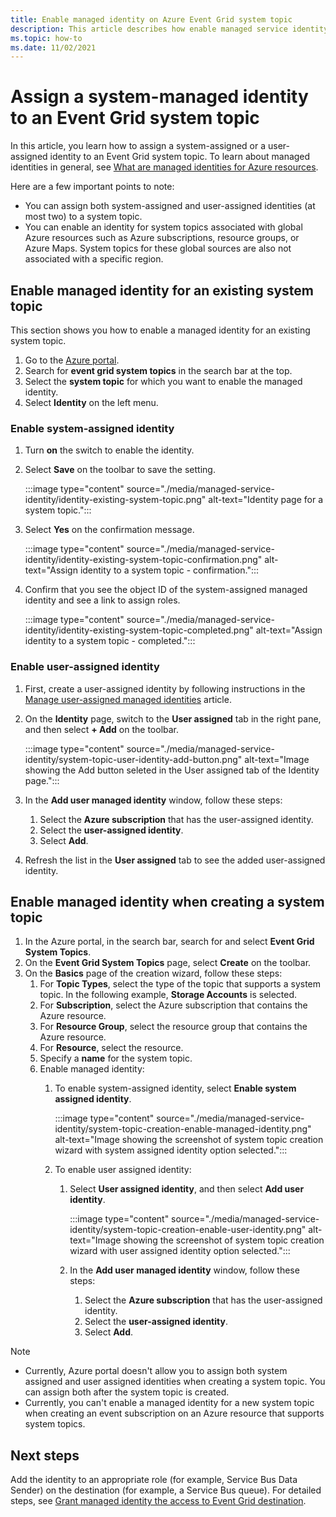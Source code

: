 ```yaml
---
title: Enable managed identity on Azure Event Grid system topic
description: This article describes how enable managed service identity for an Azure Event Grid system topic. 
ms.topic: how-to
ms.date: 11/02/2021
---
```


# Assign a system-managed identity to an Event Grid system topic
In this article, you learn how to assign a system-assigned or a user-assigned identity to an Event Grid system topic. To learn about managed identities in general, see [What are managed identities for Azure resources](../active-directory/managed-identities-azure-resources/overview.md).  

Here are a few important points to note:

- You can assign both system-assigned and user-assigned identities (at most two) to a system topic. 
- You can enable an identity for system topics associated with global Azure resources such as Azure subscriptions, resource groups, or Azure Maps. System topics for these global sources are also not associated with a specific region.

## Enable managed identity for an existing system topic
This section shows you how to enable a managed identity for an existing system topic. 

1. Go to the [Azure portal](https://portal.azure.com).
2. Search for **event grid system topics** in the search bar at the top.
3. Select the **system topic** for which you want to enable the managed identity. 
4. Select **Identity** on the left menu.  

### Enable system-assigned identity
1. Turn **on** the switch to enable the identity. 
1. Select **Save** on the toolbar to save the setting. 

    :::image type="content" source="./media/managed-service-identity/identity-existing-system-topic.png" alt-text="Identity page for a system topic."::: 
1. Select **Yes** on the confirmation message. 

    :::image type="content" source="./media/managed-service-identity/identity-existing-system-topic-confirmation.png" alt-text="Assign identity to a system topic - confirmation."::: 
1. Confirm that you see the object ID of the system-assigned managed identity and see a link to assign roles. 

    :::image type="content" source="./media/managed-service-identity/identity-existing-system-topic-completed.png" alt-text="Assign identity to a system topic - completed."::: 

### Enable user-assigned identity

1. First, create a user-assigned identity by following instructions in the [Manage user-assigned managed identities](../active-directory/managed-identities-azure-resources/how-manage-user-assigned-managed-identities.md) article. 
1. On the **Identity** page, switch to the **User assigned** tab in the right pane, and then select **+ Add** on the toolbar.

    :::image type="content" source="./media/managed-service-identity/system-topic-user-identity-add-button.png" alt-text="Image showing the Add button seleted in the User assigned tab of the Identity page.":::
1. In the **Add user managed identity** window, follow these steps:
    1. Select the **Azure subscription** that has the user-assigned identity. 
    1. Select the **user-assigned identity**. 
    1. Select **Add**. 
1. Refresh the list in the **User assigned** tab to see the added user-assigned identity.

## Enable managed identity when creating a system topic

1. In the Azure portal, in the search bar, search for and select **Event Grid System Topics**. 
1. On the **Event Grid System Topics** page, select **Create** on the toolbar. 
1. On the **Basics** page of the creation wizard, follow these steps: 
    1. For **Topic Types**, select the type of the topic that supports a system topic. In the following example, **Storage Accounts** is selected. 
    2. For **Subscription**, select the Azure subscription that contains the Azure resource. 
    1. For **Resource Group**, select the resource group that contains the Azure resource. 
    1. For **Resource**, select the resource. 
    1. Specify a **name** for the system topic.
    1. Enable managed identity:
        1. To enable system-assigned identity, select **Enable system assigned identity**. 
        
            :::image type="content" source="./media/managed-service-identity/system-topic-creation-enable-managed-identity.png" alt-text="Image showing the screenshot of system topic creation wizard with system assigned identity option selected.":::            
        1. To enable user assigned identity: 
            1. Select **User assigned identity**, and then select **Add user identity**. 
        
                :::image type="content" source="./media/managed-service-identity/system-topic-creation-enable-user-identity.png" alt-text="Image showing the screenshot of system topic creation wizard with user assigned identity option selected.":::            
            1. In the **Add user managed identity** window, follow these steps:
                1. Select the **Azure subscription** that has the user-assigned identity. 
                1. Select the **user-assigned identity**. 
                1. Select **Add**.                         

> [!NOTE]
> - Currently, Azure portal doesn't allow you to assign both system assigned and user assigned identities when creating a system topic. You can assign both after the system topic is created. 
> - Currently, you can't enable a managed identity for a new system topic when creating an event subscription on an Azure resource that supports system topics. 


## Next steps
Add the identity to an appropriate role (for example, Service Bus Data Sender) on the destination (for example, a Service Bus queue). For detailed steps, see [Grant managed identity the access to Event Grid destination](add-identity-roles.md). 